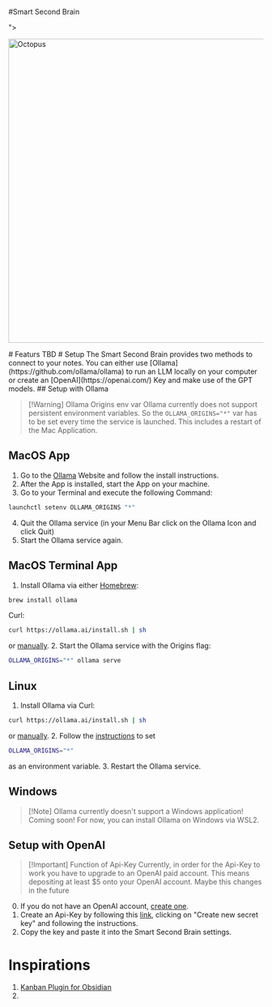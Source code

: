 #Smart Second Brain

<p align="center">

<picture>

<source media="(prefers-color-scheme: dark)" srcset="https://github.com/nicobrauchtgit/obsidian-Smart2Brain/assets/103033288/25639510-a75d-4500-b907-5b416af37353">

">

<source media="(prefers-color-scheme: light)" srcset="https://github.com/nicobrauchtgit/obsidian-Smart2Brain/assets/103033288/25639510-a75d-4500-b907-5b416af37353">

<img alt="Octopus" src="https://github.com/nicobrauchtgit/obsidian-Smart2Brain/assets/103033288/25639510-a75d-4500-b907-5b416af37353" height="600rem">

</picture>

</p>
# Featurs
TBD
# Setup
The Smart Second Brain provides two methods to connect to your notes. You can either use [Ollama](https://github.com/ollama/ollama) to run an LLM locally on your computer or create an [OpenAI](https://openai.com/) Key and make use of the GPT models.
## Setup with Ollama

> [!Warning] Ollama Origins env var
> Ollama currently does not support persistent environment variables. So the `OLLAMA_ORIGINS="*"` var has to be set every time the service is launched.
> This includes a restart of the Mac Application.

## MacOS App

1. Go to the [Ollama](https://ollama.ai/download/) Website and follow the install instructions.
2. After the App is installed, start the App on your machine.
3. Go to your Terminal and execute the following Command:

```zsh
launchctl setenv OLLAMA_ORIGINS "*"
```

4. Quit the Ollama service (in your Menu Bar click on the Ollama Icon and click Quit)
5. Start the Ollama service again.

## MacOS Terminal App

1. Install Ollama via either [Homebrew](https://brew.sh/):

```zsh
brew install ollama
```

Curl:

```zsh
curl https://ollama.ai/install.sh | sh
```

or [manually](https://github.com/ollama/ollama/blob/main/docs/linux.md). 2. Start the Ollama service with the Origins flag:

```zsh
OLLAMA_ORIGINS="*" ollama serve
```

## Linux

1. Install Ollama via Curl:

```zsh
curl https://ollama.ai/install.sh | sh
```

or [manually](https://github.com/ollama/ollama/blob/main/docs/linux.md). 2. Follow the [instructions](https://github.com/ollama/ollama/blob/main/docs/faq.md#setting-environment-variables-on-linux) to set

```zsh
OLLAMA_ORIGINS="*"
```

as an environment variable. 3. Restart the Ollama service.

## Windows

> [!Note] Ollama currently doesn't support a Windows application!
> Coming soon! For now, you can install Ollama on Windows via WSL2.

## Setup with OpenAI

> [!Important] Function of Api-Key
> Currently, in order for the Api-Key to work you have to upgrade to an OpenAI paid account. This means depositing at least $5 onto your OpenAI account. Maybe this changes in the future

0. If you do not have an OpenAI account, [create one](https://platform.openai.com/login/).
1. Create an Api-Key by following this [link](https://platform.openai.com/api-keys), clicking on "Create new secret key" and following the instructions.
2. Copy the key and paste it into the Smart Second Brain settings.

# Inspirations

1. [Kanban Plugin for Obsidian](https://github.com/mgmeyers/obsidian-kanban)
2.
